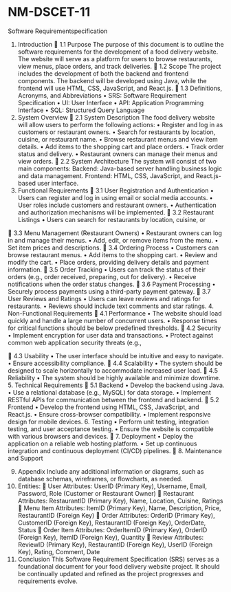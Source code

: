 # NM-DSCET-11
Software Requirementspecification

1. Introduction
 1.1 Purpose
The purpose of this document is to outline the software requirements
for the development of a food delivery website. The website will serve
as a platform for users to browse restaurants, view menus, place
orders, and track deliveries.
 1.2 Scope
The project includes the development of both the backend and frontend
components. The backend will be developed using Java, while the
frontend will use HTML, CSS, JavaScript, and React.js.
 1.3 Definitions, Acronyms, and Abbreviations
• SRS: Software Requirement Specification
• UI: User Interface
• API: Application Programming Interface
• SQL: Structured Query Language
2. System Overview
 2.1 System Description
The food delivery website will allow users to perform the following
actions:
• Register and log in as customers or restaurant owners.
• Search for restaurants by location, cuisine, or restaurant name.
• Browse restaurant menus and view item details.
• Add items to the shopping cart and place orders.
• Track order status and delivery.
• Restaurant owners can manage their menus and view orders.
 2.2 System Architecture
The system will consist of two main components:
Backend: Java-based server handling business logic and data
management.
Frontend: HTML, CSS, JavaScript, and React.js-based user interface.
3. Functional Requirements
 3.1 User Registration and Authentication
• Users can register and log in using email or social media
accounts.
• User roles include customers and restaurant owners.
• Authentication and authorization mechanisms will be
implemented.
 3.2 Restaurant Listings
• Users can search for restaurants by location, cuisine, or

 3.3 Menu Management (Restaurant Owners)
• Restaurant owners can log in and manage their menus.
• Add, edit, or remove items from the menu.
• Set item prices and descriptions.
 3.4 Ordering Process
• Customers can browse restaurant menus.
• Add items to the shopping cart.
• Review and modify the cart.
• Place orders, providing delivery details and payment
information.
 3.5 Order Tracking
• Users can track the status of their orders (e.g., order received,
preparing, out for delivery).
• Receive notifications when the order status changes.
 3.6 Payment Processing
• Securely process payments using a third-party payment gateway.
 3.7 User Reviews and Ratings
• Users can leave reviews and ratings for restaurants.
• Reviews should include text comments and star ratings.
4. Non-Functional Requirements
 4.1 Performance
• The website should load quickly and handle a large number of
concurrent users.
• Response times for critical functions should be below predefined
thresholds.
 4.2 Security
• Implement encryption for user data and transactions.
• Protect against common web application security threats (e.g.,

 4.3 Usability
• The user interface should be intuitive and easy to navigate.
• Ensure accessibility compliance.
 4.4 Scalability
• The system should be designed to scale horizontally to
accommodate increased user load.
 4.5 Reliability
• The system should be highly available and minimize downtime.
5. Technical Requirements
 5.1 Backend
• Develop the backend using Java.
• Use a relational database (e.g., MySQL) for data storage.
• Implement RESTful APIs for communication between the frontend
and backend.
 5.2 Frontend
• Develop the frontend using HTML, CSS, JavaScript, and React.js.
• Ensure cross-browser compatibility.
• Implement responsive design for mobile devices.
6. Testing
• Perform unit testing, integration testing, and user acceptance
testing.
• Ensure the website is compatible with various browsers and
devices.
 7. Deployment
• Deploy the application on a reliable web hosting platform.
• Set up continuous integration and continuous deployment
(CI/CD) pipelines.
 8. Maintenance and Support

9. Appendix
Include any additional information or diagrams, such as database
schemas, wireframes, or flowcharts, as needed.
10. Entities:
 User
Attributes: UserID (Primary Key), Username, Email, Password, Role
(Customer or Restaurant Owner)
 Restaurant
Attributes: RestaurantID (Primary Key), Name, Location, Cuisine,
Ratings
 Menu Item
Attributes: ItemID (Primary Key), Name, Description, Price,
RestaurantID (Foreign Key)
 Order
Attributes: OrderID (Primary Key), CustomerID (Foreign Key), RestaurantID
(Foreign Key), OrderDate, Status
 Order Item
Attributes: OrderItemID (Primary Key), OrderID (Foreign Key), ItemID
(Foreign Key), Quantity
 Review
Attributes: ReviewID (Primary Key), RestaurantID (Foreign Key), UserID
(Foreign Key), Rating, Comment, Date
11. Conclusion
This Software Requirement Specification (SRS) serves as a foundational
document for your food delivery website project. It should be continually
updated and refined as the project progresses and requirements evolve.
